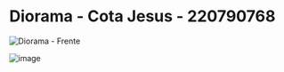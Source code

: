 # Diorama - Cota Jesus - 220790768
 ![Diorama - Frente](https://github.com/JesusACotaL/Diorama---Cota-Jesus---220790768/assets/97976469/26fd716e-4e0f-4b80-8245-e638f7bee9a9)

![image](https://github.com/JesusACotaL/Diorama---Cota-Jesus---220790768/assets/97976469/77ad89a4-0ca7-4062-97f1-c7f79a088780)

